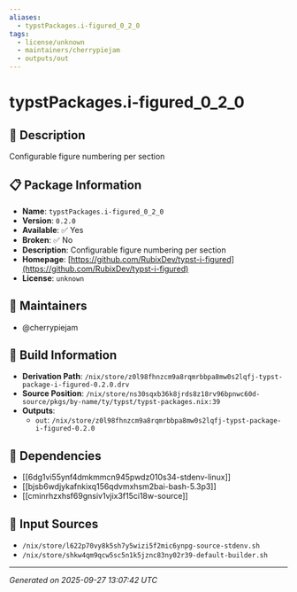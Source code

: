 ```yaml
---
aliases:
  - typstPackages.i-figured_0_2_0
tags:
  - license/unknown
  - maintainers/cherrypiejam
  - outputs/out
---
```


# typstPackages.i-figured_0_2_0

## 📝 Description

Configurable figure numbering per section

## 📋 Package Information

- **Name**: `typstPackages.i-figured_0_2_0`
- **Version**: `0.2.0`
- **Available**: ✅ Yes
- **Broken**: ✅ No
- **Description**: Configurable figure numbering per section
- **Homepage**: [https://github.com/RubixDev/typst-i-figured](https://github.com/RubixDev/typst-i-figured)
- **License**: `unknown`
## 👥 Maintainers

- @cherrypiejam


## 🔧 Build Information

- **Derivation Path**: `/nix/store/z0l98fhnzcm9a8rqmrbbpa8mw0s2lqfj-typst-package-i-figured-0.2.0.drv`
- **Source Position**: `/nix/store/ns30sqxb36k8jrds8z18rv96bpnwc60d-source/pkgs/by-name/ty/typst/typst-packages.nix:39`
- **Outputs**:
  - `out`:  `/nix/store/z0l98fhnzcm9a8rqmrbbpa8mw0s2lqfj-typst-package-i-figured-0.2.0`

## 🔗 Dependencies

- [[6dg1vi55ynf4dmkmmcn945pwdz010s34-stdenv-linux]]
- [[bjsb6wdjykafnkixq156qdvmxhsm2bai-bash-5.3p3]]
- [[cminrhzxhsf69gnsiv1vjix3f15ci18w-source]]

## 📁 Input Sources

- `/nix/store/l622p70vy8k5sh7y5wizi5f2mic6ynpg-source-stdenv.sh`
- `/nix/store/shkw4qm9qcw5sc5n1k5jznc83ny02r39-default-builder.sh`

---
*Generated on 2025-09-27 13:07:42 UTC*
